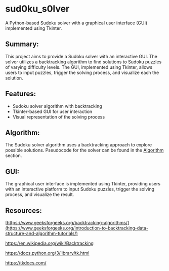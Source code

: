 # sud0ku_s0lver

A Python-based Sudoku solver with a graphical user interface (GUI) implemented using Tkinter.

## Summary:

This project aims to provide a Sudoku solver with an interactive GUI. The solver utilizes a backtracking algorithm to find solutions to Sudoku puzzles of varying difficulty levels. The GUI, implemented using Tkinter, allows users to input puzzles, trigger the solving process, and visualize each the solution.

## Features:

- Sudoku solver algorithm with backtracking
- Tkinter-based GUI for user interaction
- Visual representation of the solving process

## Algorithm:

The Sudoku solver algorithm uses a backtracking approach to explore possible solutions. Pseudocode for the solver can be found in the [Algorithm](#algorithm) section.

## GUI:

The graphical user interface is implemented using Tkinter, providing users with an interactive platform to input Sudoku puzzles, trigger the solving process, and visualize the result.


## Resources:

[https://www.geeksforgeeks.org/backtracking-algorithms/](https://www.geeksforgeeks.org/introduction-to-backtracking-data-structure-and-algorithm-tutorials/)

https://en.wikipedia.org/wiki/Backtracking

https://docs.python.org/3/library/tk.html

https://tkdocs.com/








